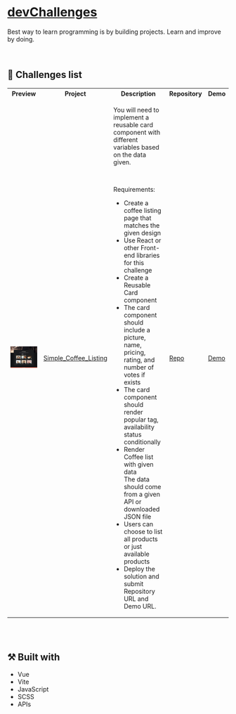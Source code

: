 # [devChallenges](https://devchallenges.io/)
Best way to learn programming is by building projects. Learn and improve by doing.

<br>

## :pencil: Challenges list
<table>
    <tr>
        <th>Preview</th>
        <th>Project</th>
        <th>Description</th>
        <th>Repository</th>
        <th>Demo</th>
    </tr>
    <tr>
        <td>
            <img src="https://raw.githubusercontent.com/carla-ng/coding-challenges/main/devchallenges/coffee-shop/public/coffeshop-preview.jpg" alt="Simple Coffee Listing preview">
        </td>
        <td>
            <a href="https://devchallenges.io/challenge/45" target="_blank">Simple_Coffee_Listing</a>
        </td>
        <td>
            <p>You will need to implement a reusable card component with different variables based on the data given.</p>
            <br>
            <p>Requirements:</p>
            <ul>
            <li>Create a coffee listing page that matches the given design</li>
            <li>Use React or other Front-end libraries for this challenge</li>
            <li>Create a Reusable Card component</li>
            <li>The card component should include a picture, name, pricing, rating, and number of votes if exists</li>
            <li>The card component should render popular tag, availability status conditionally</li>
            <li>Render Coffee list with given data</li> The data should come from a given API or downloaded JSON file</li>
            <li>Users can choose to list all products or just available products</li>
            <li>Deploy the solution and submit Repository URL and Demo URL.</li>
            </ul>
        </td>
        <td>
            <a href="https://github.com/carla-ng/coding-challenges/tree/main/devchallenges/coffee-shop/" target="_blank">Repo</a>
        </td>
        <td>
            <a href="https://carla-ng-coffee-shop.netlify.app/" target="_blank">Demo</a>
        </td>
    </tr>
</table>

<br><br>

## :hammer_and_pick: Built with
* Vue
* Vite
* JavaScript
* SCSS
* APIs

<br>

